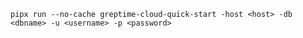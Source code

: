 
<!--@include: ../../../db-cloud-shared/quick-start/python.md-->

```shell
pipx run --no-cache greptime-cloud-quick-start -host <host> -db <dbname> -u <username> -p <password>
```
